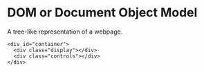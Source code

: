 # DOM or Document Object Model
A tree-like representation of a webpage. 

    <div id="container">
      <div class="display"></div>
      <div class="controls"></div>
    </div>
